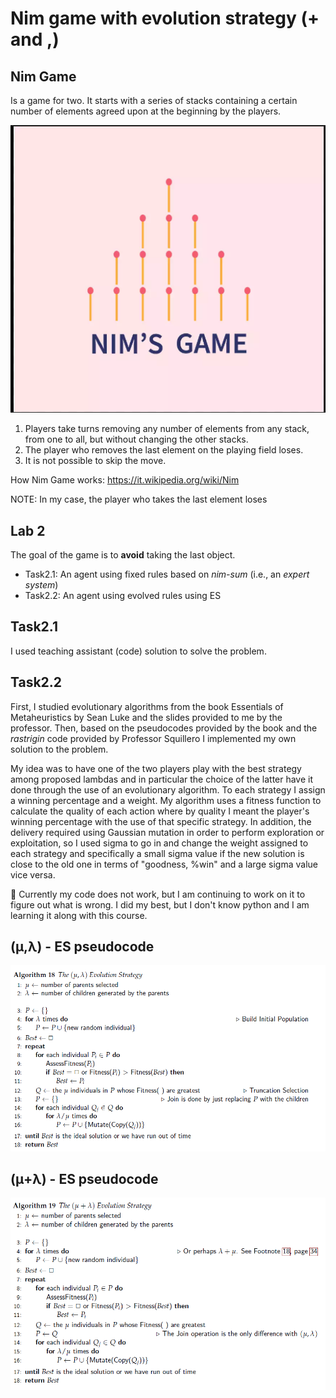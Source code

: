 # Nim game with evolution strategy (+ and ,) 

## Nim Game
Is a game for two.
It starts with a series of stacks containing a certain number of elements agreed upon at the beginning by the players.

 ![image](https://github.com/Zafonte/computational-intelligence/blob/main/Lab2/readme-images/nim%20.png)

1. Players take turns removing any number of elements from any stack, from one to all, but without changing the other stacks.
2. The player who removes the last element on the playing field loses. 
3. It is not possible to skip the move.

How Nim Game works: https://it.wikipedia.org/wiki/Nim

NOTE: In my case, the player who takes the last element loses

## Lab 2
The goal of the game is to **avoid** taking the last object.

* Task2.1: An agent using fixed rules based on *nim-sum* (i.e., an *expert system*)
* Task2.2: An agent using evolved rules using ES
   
## Task2.1 
I used teaching assistant (code) solution to solve the problem.

## Task2.2 
First, I studied evolutionary algorithms from the book Essentials of Metaheuristics by Sean Luke and the slides provided to me by the professor. 
Then, based on the pseudocodes provided by the book and the *rastrigin* code provided by Professor Squillero I implemented my own solution to the problem.

My idea was to have one of the two players play with the best strategy among proposed lambdas and in particular the choice of the latter have it done through the use of an evolutionary algorithm.
To each strategy I assign a winning percentage and a weight.
My algorithm uses a fitness function to calculate the quality of each action where by quality I meant the player's winning percentage with the use of that specific strategy. 
In addition, the delivery required using Gaussian mutation in order to perform exploration or exploitation, so I used sigma to go in and change the weight assigned to each strategy and specifically a small sigma value if the new solution is close to the old one in terms of "goodness, %win" and a large sigma value vice versa. 

🥲 Currently my code does not work, but I am continuing to work on it to figure out what is wrong.
I did my best, but I don't know python and I am learning it along with this course.

## (μ,λ) - ES pseudocode
 ![image](https://github.com/Zafonte/computational-intelligence/blob/main/Lab2/readme-images/ES1.png)
 
## (μ+λ) - ES pseudocode
 ![image](https://github.com/Zafonte/computational-intelligence/blob/main/Lab2/readme-images/ES2.png)

